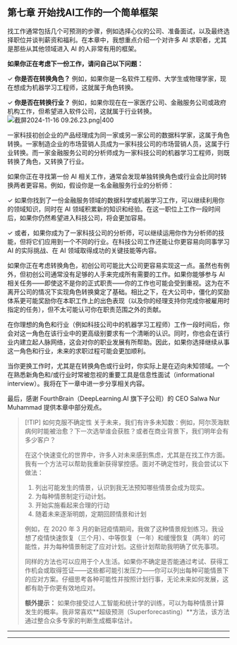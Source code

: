 
## 第七章 开始找AI工作的一个简单框架

找工作通常包括几个可预测的步骤，例如选择心仪的公司、准备面试，以及最终选择职位并谈判薪资和福利。在本章中，我想重点介绍一个对许多 AI 求职者，尤其是那些从其他领域进入 AI 的人非常有用的框架。

**如果你正在考虑下一份工作，请问自己以下问题：**

✓ **你是否在转换角色？** 例如，如果你是一名软件工程师、大学生或物理学家，现在想成为机器学习工程师，这就属于角色转换。

✓ **你是否在转换行业？** 例如，如果你现在在一家医疗公司、金融服务公司或政府机构工作，但希望进入软件公司，这就属于行业转换。
![截屏2024-11-16 09.26.23.png|400](https://obsidian0320.oss-cn-shanghai.aliyuncs.com/obsidian-picture/%E6%88%AA%E5%B1%8F2024-11-16%2009.26.23.png)

一家科技初创企业的产品经理成为同一家或另一家公司的数据科学家，这属于角色转换。一家制造企业的市场营销人员成为一家科技公司的市场营销人员，这属于行业转换。而一家金融服务公司的分析师成为一家科技公司的机器学习工程师，则既转换了角色，又转换了行业。

如果你正在寻找第一份 AI 相关工作，通常会发现单独转换角色或行业会比同时转换两者更容易。例如，假设你是一名金融服务行业的分析师：

✓ 如果你找到了一份金融服务领域的数据科学或机器学习工作，可以继续利用你的领域知识，同时在 AI 领域积累新的知识和经验。在这一职位上工作一段时间后，如果你仍然希望进入科技公司，将会更加容易。

✓ 或者，如果你成为了一家科技公司的分析师，可以继续运用你作为分析师的技能，但将它们应用到一个不同的行业。在科技公司工作还能让你更容易向同事学习 AI 的实际挑战、在 AI 领域取得成功的关键技能等内容。

如果你正在考虑转换角色，初创公司可能比大公司更容易实现这一点。虽然也有例外，但初创公司通常没有足够的人手来完成所有需要的工作。如果你能够参与 AI 相关任务——即使这不是你的正式职责——你的工作也可能会受到重视。这为在不离开公司的情况下实现角色转换奠定了基础。相比之下，在大公司中，僵化的奖励体系更可能奖励你在本职工作上的出色表现（以及你的经理支持你完成你被雇用时指定的任务），但不太可能认可你在职责范围之外的贡献。

在你理想的角色和行业（例如科技公司中的机器学习工程师）工作一段时间后，你会对这一角色在该行业中的更高级别要求有一个清晰的认识。同时，你也会在该行业内建立起人脉网络，这会对你的职业发展有所帮助。因此，如果你选择继续从事这一角色和行业，未来的求职过程可能会更加顺利。

当你更换工作时，尤其是在转换角色或行业时，你实际上是在迈向未知领域。一个在熟悉新角色和/或行业时常被忽视的重要工具是信息性面试（informational interview）。我将在下一章中进一步分享相关内容。

最后，感谢 FourthBrain（DeepLearning.AI 旗下子公司）的 CEO Salwa Nur Muhammad 提供本章中部分观点。


> [!TIP] 如何克服不确定性
> 关于未来，我们有许多未知数：例如，阿尔茨海默病何时能被治愈？下一次选举谁会获胜？或者在商业背景下，我们明年会有多少客户？
> 
> 在这个快速变化的世界中，许多人对未来感到焦虑，尤其是在找工作方面。我有一个方法可以帮助我重新获得掌控感。面对不确定性时，我会尝试以下做法：
> 1. 列出可能发生的情景，认识到我无法预知哪些情景会成为现实。
> 2. 为每种情景制定行动计划。
> 3. 开始实施看起来合理的行动
> 4. 随着未来逐渐明朗，定期回顾情景和计划
> 
> 例如，在 2020 年 3 月的新冠疫情期间，我做了这种情景规划练习。我设想了疫情快速恢复（三个月）、中等恢复（一年）和缓慢恢复（两年）的可能性，并为每种情景制定了应对计划。这些计划帮助我明确了优先事项。
> 
> 同样的方法也可以应用于个人生活。如果你不确定是否能通过考试、获得工作机会或取得签证——这些都可能引发压力——你可以列出每种可能情景下的应对方案。仔细思考各种可能性并按照计划行事，无论未来如何发展，这都有助于你更有效地应对。
> 
> **额外提示：** 如果你接受过人工智能和统计学的训练，可以为每种情景计算发生的概率。我非常喜欢**超级预测（Superforecasting）**方法，该方法通过整合众多专家的判断生成概率估计。



********
  






---
